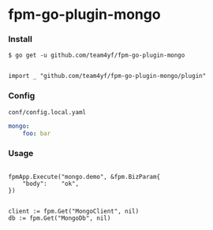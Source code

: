 # fpm-go-plugin-mongo

### Install

`$ go get -u github.com/team4yf/fpm-go-plugin-mongo`

```golang

import _ "github.com/team4yf/fpm-go-plugin-mongo/plugin"

```

### Config

`conf/config.local.yaml`

```yaml
mongo:
    foo: bar
```

### Usage

```golang

fpmApp.Execute("mongo.demo", &fpm.BizParam{
    "body":    "ok",
})


client := fpm.Get("MongoClient", nil)
db := fpm.Get("MongoDb", nil)
```